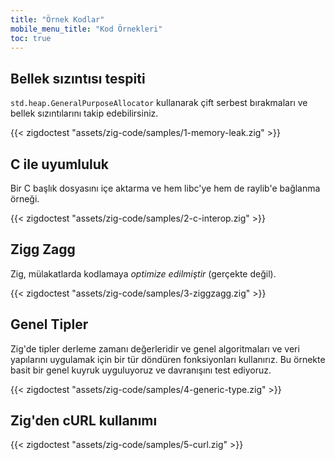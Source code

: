 ```yaml
---
title: "Örnek Kodlar"
mobile_menu_title: "Kod Örnekleri"
toc: true
---
```


## Bellek sızıntısı tespiti

`std.heap.GeneralPurposeAllocator` kullanarak çift serbest bırakmaları ve bellek sızıntılarını takip edebilirsiniz.

{{< zigdoctest "assets/zig-code/samples/1-memory-leak.zig" >}}

## C ile uyumluluk

Bir C başlık dosyasını içe aktarma ve hem libc'ye hem de raylib'e bağlanma örneği.

{{< zigdoctest "assets/zig-code/samples/2-c-interop.zig" >}}

## Zigg Zagg

Zig, mülakatlarda kodlamaya _optimize edilmiştir_ (gerçekte değil).

{{< zigdoctest "assets/zig-code/samples/3-ziggzagg.zig" >}}

## Genel Tipler

Zig'de tipler derleme zamanı değerleridir ve genel algoritmaları ve veri yapılarını uygulamak için bir tür döndüren fonksiyonları kullanırız. Bu örnekte basit bir genel kuyruk uyguluyoruz ve davranışını test ediyoruz.

{{< zigdoctest "assets/zig-code/samples/4-generic-type.zig" >}}

## Zig'den cURL kullanımı

{{< zigdoctest "assets/zig-code/samples/5-curl.zig" >}}
